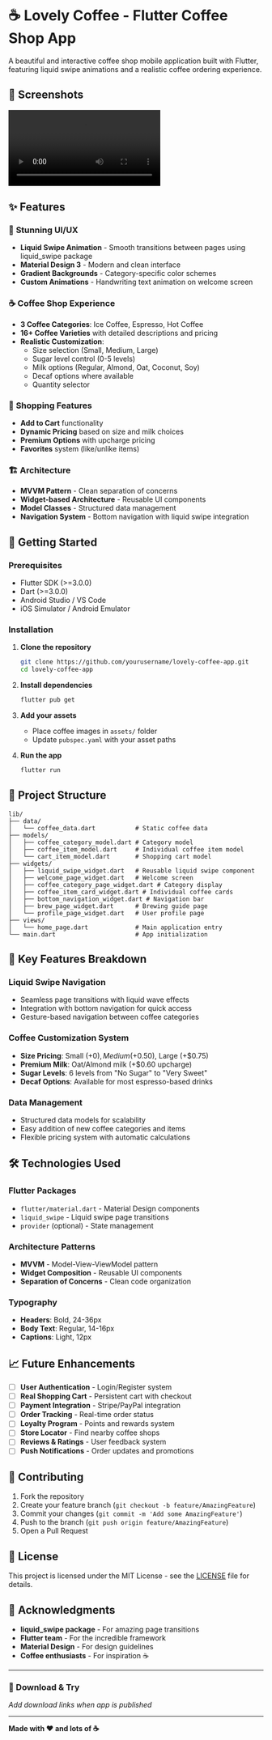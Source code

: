 # ☕ Lovely Coffee - Flutter Coffee Shop App

A beautiful and interactive coffee shop mobile application built with Flutter, featuring liquid swipe animations and a realistic coffee ordering experience.

## 📱 Screenshots

![App Demo](assets/demo.mp4)


## ✨ Features

### 🎨 **Stunning UI/UX**
- **Liquid Swipe Animation** - Smooth transitions between pages using liquid_swipe package
- **Material Design 3** - Modern and clean interface
- **Gradient Backgrounds** - Category-specific color schemes
- **Custom Animations** - Handwriting text animation on welcome screen

### ☕ **Coffee Shop Experience**
- **3 Coffee Categories**: Ice Coffee, Espresso, Hot Coffee
- **16+ Coffee Varieties** with detailed descriptions and pricing
- **Realistic Customization**:
  - Size selection (Small, Medium, Large)
  - Sugar level control (0-5 levels)
  - Milk options (Regular, Almond, Oat, Coconut, Soy)
  - Decaf options where available
  - Quantity selector

### 🛒 **Shopping Features**
- **Add to Cart** functionality
- **Dynamic Pricing** based on size and milk choices
- **Premium Options** with upcharge pricing
- **Favorites** system (like/unlike items)

### 🏗️ **Architecture**
- **MVVM Pattern** - Clean separation of concerns
- **Widget-based Architecture** - Reusable UI components
- **Model Classes** - Structured data management
- **Navigation System** - Bottom navigation with liquid swipe integration

## 🚀 Getting Started

### Prerequisites
- Flutter SDK (>=3.0.0)
- Dart (>=3.0.0)
- Android Studio / VS Code
- iOS Simulator / Android Emulator

### Installation

1. **Clone the repository**
   ```bash
   git clone https://github.com/yourusername/lovely-coffee-app.git
   cd lovely-coffee-app
   ```

2. **Install dependencies**
   ```bash
   flutter pub get
   ```

3. **Add your assets**
   - Place coffee images in `assets/` folder
   - Update `pubspec.yaml` with your asset paths

4. **Run the app**
   ```bash
   flutter run
   ```

## 📁 Project Structure

```
lib/
├── data/
│   └── coffee_data.dart           # Static coffee data
├── models/
│   ├── coffee_category_model.dart # Category model
│   ├── coffee_item_model.dart     # Individual coffee item model
│   └── cart_item_model.dart       # Shopping cart model
├── widgets/
│   ├── liquid_swipe_widget.dart   # Reusable liquid swipe component
│   ├── welcome_page_widget.dart   # Welcome screen
│   ├── coffee_category_page_widget.dart # Category display
│   ├── coffee_item_card_widget.dart # Individual coffee cards
│   ├── bottom_navigation_widget.dart # Navigation bar
│   ├── brew_page_widget.dart      # Brewing guide page
│   └── profile_page_widget.dart   # User profile page
├── views/
│   └── home_page.dart             # Main application entry
└── main.dart                      # App initialization
```

## 🎯 Key Features Breakdown

### **Liquid Swipe Navigation**
- Seamless page transitions with liquid wave effects
- Integration with bottom navigation for quick access
- Gesture-based navigation between coffee categories

### **Coffee Customization System**
- **Size Pricing**: Small (+$0), Medium (+$0.50), Large (+$0.75)
- **Premium Milk**: Oat/Almond milk (+$0.60 upcharge)
- **Sugar Levels**: 6 levels from "No Sugar" to "Very Sweet"
- **Decaf Options**: Available for most espresso-based drinks

### **Data Management**
- Structured data models for scalability
- Easy addition of new coffee categories and items
- Flexible pricing system with automatic calculations

## 🛠️ Technologies Used

### **Flutter Packages**
- `flutter/material.dart` - Material Design components
- `liquid_swipe` - Liquid swipe page transitions
- `provider` (optional) - State management

### **Architecture Patterns**
- **MVVM** - Model-View-ViewModel pattern
- **Widget Composition** - Reusable UI components
- **Separation of Concerns** - Clean code organization

### **Typography**
- **Headers**: Bold, 24-36px
- **Body Text**: Regular, 14-16px
- **Captions**: Light, 12px

## 📈 Future Enhancements

- [ ] **User Authentication** - Login/Register system
- [ ] **Real Shopping Cart** - Persistent cart with checkout
- [ ] **Payment Integration** - Stripe/PayPal integration
- [ ] **Order Tracking** - Real-time order status
- [ ] **Loyalty Program** - Points and rewards system
- [ ] **Store Locator** - Find nearby coffee shops
- [ ] **Reviews & Ratings** - User feedback system
- [ ] **Push Notifications** - Order updates and promotions

## 🤝 Contributing

1. Fork the repository
2. Create your feature branch (`git checkout -b feature/AmazingFeature`)
3. Commit your changes (`git commit -m 'Add some AmazingFeature'`)
4. Push to the branch (`git push origin feature/AmazingFeature`)
5. Open a Pull Request

## 📄 License

This project is licensed under the MIT License - see the [LICENSE](LICENSE) file for details.
## 🙏 Acknowledgments

- **liquid_swipe package** - For amazing page transitions
- **Flutter team** - For the incredible framework
- **Material Design** - For design guidelines
- **Coffee enthusiasts** - For inspiration ☕

---

### 📱 Download & Try

*Add download links when app is published*

---

**Made with ❤️ and lots of ☕**
